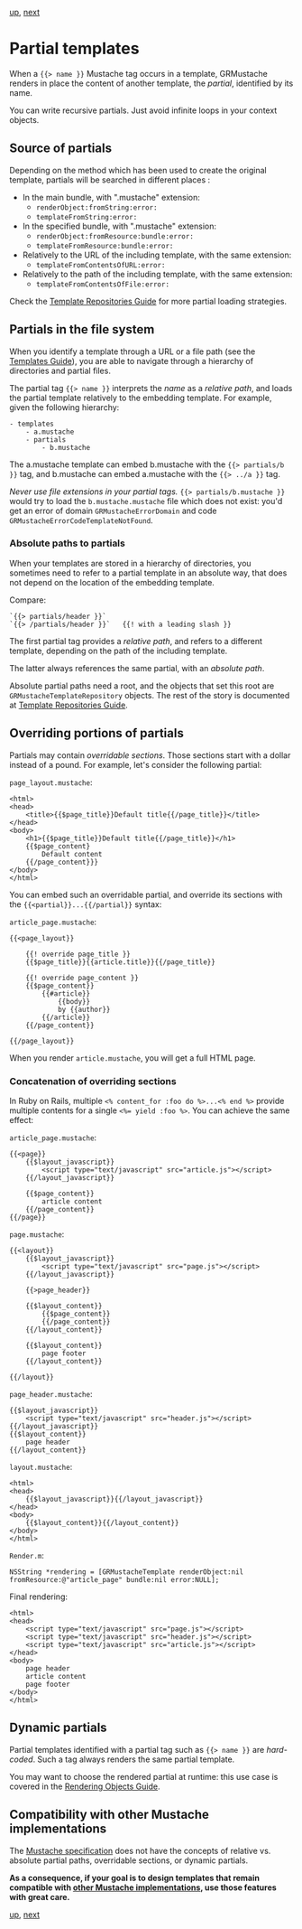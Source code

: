 [up](../../../../GRMustache#documentation), [next](template_repositories.md)

Partial templates
=================

When a `{{> name }}` Mustache tag occurs in a template, GRMustache renders in place the content of another template, the *partial*, identified by its name.

You can write recursive partials. Just avoid infinite loops in your context objects.


Source of partials
------------------

Depending on the method which has been used to create the original template, partials will be searched in different places :

- In the main bundle, with ".mustache" extension:
    - `renderObject:fromString:error:`
    - `templateFromString:error:`
- In the specified bundle, with ".mustache" extension:
    - `renderObject:fromResource:bundle:error:`
    - `templateFromResource:bundle:error:`
- Relatively to the URL of the including template, with the same extension:
    - `templateFromContentsOfURL:error:`
- Relatively to the path of the including template, with the same extension:
    - `templateFromContentsOfFile:error:`

Check the [Template Repositories Guide](template_repositories.md) for more partial loading strategies.


Partials in the file system
---------------------------

When you identify a template through a URL or a file path (see the [Templates Guide](templates.md)), you are able to navigate through a hierarchy of directories and partial files.

The partial tag `{{> name }}` interprets the *name* as a *relative path*, and loads the partial template relatively to the embedding template. For example, given the following hierarchy:

    - templates
        - a.mustache
        - partials
            - b.mustache

The a.mustache template can embed b.mustache with the `{{> partials/b }}` tag, and b.mustache can embed a.mustache with the `{{> ../a }}` tag.

*Never use file extensions in your partial tags.* `{{> partials/b.mustache }}` would try to load the `b.mustache.mustache` file which does not exist: you'd get an error of domain `GRMustacheErrorDomain` and code `GRMustacheErrorCodeTemplateNotFound`.

### Absolute paths to partials

When your templates are stored in a hierarchy of directories, you sometimes need to refer to a partial template in an absolute way, that does not depend on the location of the embedding template.

Compare:

    `{{> partials/header }}`
    `{{> /partials/header }}`   {{! with a leading slash }}

The first partial tag provides a *relative path*, and refers to a different template, depending on the path of the including template.

The latter always references the same partial, with an *absolute path*.

Absolute partial paths need a root, and the objects that set this root are `GRMustacheTemplateRepository` objects. The rest of the story is documented at [Template Repositories Guide](template_repositories.md).


Overriding portions of partials
-------------------------------

Partials may contain *overridable sections*. Those sections start with a dollar instead of a pound. For example, let's consider the following partial:

`page_layout.mustache`:

    <html>
    <head>
        <title>{{$page_title}}Default title{{/page_title}}</title>
    </head>
    <body>
        <h1>{{$page_title}}Default title{{/page_title}}</h1>
        {{$page_content}
            Default content
        {{/page_content}}}
    </body>
    </html>

You can embed such an overridable partial, and override its sections with the `{{<partial}}...{{/partial}}` syntax:

`article_page.mustache`:

    {{<page_layout}}
    
        {{! override page_title }}
        {{$page_title}}{{article.title}}{{/page_title}}
        
        {{! override page_content }}
        {{$page_content}}
            {{#article}}
                {{body}}
                by {{author}}
            {{/article}}
        {{/page_content}}
        
    {{/page_layout}}

When you render `article.mustache`, you will get a full HTML page.

### Concatenation of overriding sections

In Ruby on Rails, multiple `<% content_for :foo do %>...<% end %>` provide multiple contents for a single `<%= yield :foo %>`. You can achieve the same effect:

`article_page.mustache`:

    {{<page}}
        {{$layout_javascript}}
            <script type="text/javascript" src="article.js"></script>
        {{/layout_javascript}}

        {{$page_content}}
            article content
        {{/page_content}}
    {{/page}}

`page.mustache`:

    {{<layout}}
        {{$layout_javascript}}
            <script type="text/javascript" src="page.js"></script>
        {{/layout_javascript}}

        {{>page_header}}

        {{$layout_content}}
            {{$page_content}}
            {{/page_content}}
        {{/layout_content}}
    
        {{$layout_content}}
            page footer
        {{/layout_content}}

    {{/layout}}

`page_header.mustache`:

    {{$layout_javascript}}
        <script type="text/javascript" src="header.js"></script>
    {{/layout_javascript}}
    {{$layout_content}}
        page header
    {{/layout_content}}

`layout.mustache`:

    <html>
    <head>
        {{$layout_javascript}}{{/layout_javascript}}
    </head>
    <body>
        {{$layout_content}}{{/layout_content}}
    </body>
    </html>

`Render.m`:

    NSString *rendering = [GRMustacheTemplate renderObject:nil fromResource:@"article_page" bundle:nil error:NULL];

Final rendering:

    <html>
    <head>
        <script type="text/javascript" src="page.js"></script>
        <script type="text/javascript" src="header.js"></script>
        <script type="text/javascript" src="article.js"></script>
    </head>
    <body>
        page header
        article content
        page footer
    </body>
    </html>


Dynamic partials
----------------

Partial templates identified with a partial tag such as `{{> name }}` are *hard-coded*. Such a tag always renders the same partial template.

You may want to choose the rendered partial at runtime: this use case is covered in the [Rendering Objects Guide](rendering_objects.md).


Compatibility with other Mustache implementations
-------------------------------------------------

The [Mustache specification](https://github.com/mustache/spec) does not have the concepts of relative vs. absolute partial paths, overridable sections, or dynamic partials.

**As a consequence, if your goal is to design templates that remain compatible with [other Mustache implementations](https://github.com/defunkt/mustache/wiki/Other-Mustache-implementations), use those features with great care.**


[up](../../../../GRMustache#documentation), [next](template_repositories.md)

